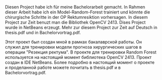 Diesen Project habe ich für meine Bachelorarbeit gemacht.
In Rahmen dieser Arbeit habe ich ein Model-Random-Forest trainiert und könnte die chirurgische Schritte in der OP Rektumresiktion
vorhersagen.
In diesem Project zur Zeit benuzt man die Bibliothek OpenCV 2413.
Dises Project wurde in NetBeans erzeugt.
Mehr zur diesem Project zur Zeit auf Deutsch in thesis.pdf und in Bachelorvortrag.pdf.

Этот проект был создан мной в рамках бакалаврской работы.
Он служил для тренировки модели прогноза хирургических шагов в операции "Резекция ректума".
В проекте для тренировки Random Forest используется на настоящий момент библиотека OpenCV 2413.
Проект создан в IDE NetBeans.
Более подробно в настоящий момент о проекте и проделанной работе можете почитать в thesis.pdf и в Bachelorvortrag.pdf.
